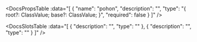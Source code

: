 <!-- This file was automatic generated. Do not edit it manually -->

<DocsPropsTable :data="[
  {
    "name": "pohon",
    "description": "",
    "type": "{ root?: ClassValue; base?: ClassValue; }",
    "required": false
  }
]" />

<DocsSlotsTable :data="[
  {
    "description": "",
    "type": ""
  },
  {
    "description": "",
    "type": ""
  }
]" />
